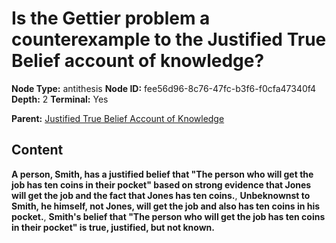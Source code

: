 # Is the Gettier problem a counterexample to the Justified True Belief account of knowledge?

**Node Type:** antithesis
**Node ID:** fee56d96-8c76-47fc-b3f6-f0cfa47340f4
**Depth:** 2
**Terminal:** Yes

**Parent:** [Justified True Belief Account of Knowledge](justified-true-belief-account-of-knowledge.md)

## Content

**A person, Smith, has a justified belief that "The person who will get the job has ten coins in their pocket" based on strong evidence that Jones will get the job and the fact that Jones has ten coins.**, **Unbeknownst to Smith, he himself, not Jones, will get the job and also has ten coins in his pocket.**, **Smith's belief that "The person who will get the job has ten coins in their pocket" is true, justified, but not known.**
